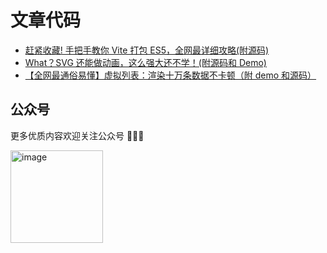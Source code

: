 # 文章代码

- [赶紧收藏! 手把手教你 Vite 打包 ES5，全网最详细攻略(附源码)](https://github.com/zm8/wechat-oa/tree/main/examples/vite-es5-builder)
- [What？SVG 还能做动画，这么强大还不学！(附源码和 Demo)](https://github.com/zm8/wechat-oa/tree/main/examples/svg-animation)
- [【全网最通俗易懂】虚拟列表：渲染十万条数据不卡顿（附 demo 和源码）](https://github.com/zm8/wechat-oa/tree/main/examples/infinite-list)

## 公众号

更多优质内容欢迎关注公众号 🎉🎉🎉

<img width="148" alt="image" src="https://github.com/user-attachments/assets/ae47aa97-9ccc-4f71-82df-aa06d93ce201" />
